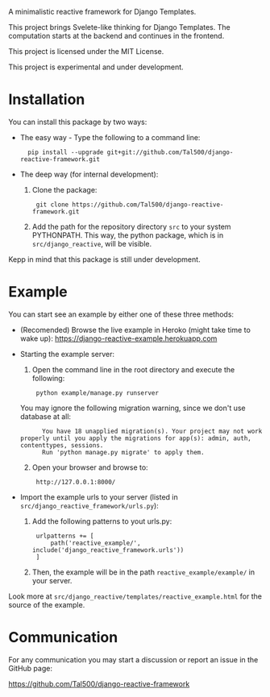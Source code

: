 A minimalistic reactive framework for Django Templates.

This project brings Svelete-like thinking for Django Templates.
The computation starts at the backend and continues in the frontend.

This project is licensed under the MIT License.

This project is experimental and under development.

# Installation
You can install this package by two ways:

* The easy way - Type the following to a command line:

        pip install --upgrade git+git://github.com/Tal500/django-reactive-framework.git

* The deep way (for internal development):
    1. Clone the package:

            git clone https://github.com/Tal500/django-reactive-framework.git
    
    2. Add the path for the repository directory `src` to your system PYTHONPATH.
    This way, the python package, which is in `src/django_reactive`, will be visible.

Kepp in mind that this package is still under development.

# Example

You can start see an example by either one of these three methods:

* (Recomended) Browse the live example in Heroko (might take time to wake up):
https://django-reactive-example.herokuapp.com
* Starting the example server:
    1. Open the command line in the root directory and execute the following:

            python example/manage.py runserver

    You may ignore the following migration warning, since we don't use database at all:

            You have 18 unapplied migration(s). Your project may not work properly until you apply the migrations for app(s): admin, auth, contenttypes, sessions.
            Run 'python manage.py migrate' to apply them.
        
    2. Open your browser and browse to:

            http://127.0.0.1:8000/

* Import the example urls to your server (listed in `src/django_reactive_framework/urls.py`):
    1. Add the following patterns to yout urls.py:

            urlpatterns += [
                path('reactive_example/', include('django_reactive_framework.urls'))
            ]

    2. Then, the example will be in the path `reactive_example/example/` in your server.

Look more at `src/django_reactive/templates/reactive_example.html` for the source of the example.

# Communication

For any communication you may start a discussion or report an issue in the GitHub page:

https://github.com/Tal500/django-reactive-framework